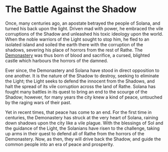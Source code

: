 # The Battle Against the Shadow

Once, many centuries ago, an apostate betrayed the people of Solana, and turned his back upon the light. Driven mad with power, he embraced the vile corruptions of the Shadow and unleashed his toxic ideology upon the world. When the noble warriors of the Light sought to stop him, he fled to an isolated island and soiled the earth there with the corruption of the shadows, severing his place of horrors from the rest of Rathe. The [Demonastery](../demonastery/demonastery.md) was thus born of blood and sacrifice, a cursed, blighted castle which harbours the horrors of the damned.

Ever since, the Demonastery and Solana have stood in direct opposition to one another. It is the nature of the Shadow to destroy, seeking to eliminate the Light; the Light seeks to defend the innocent from the Shadows, and halt the spread of its vile corruption across the land of Rathe. Solana has fought many battles in its quest to bring an end to the scourge of the Shadow; however, for many years the city knew a kind of peace, untouched by the raging wars of their past.

Yet in recent times, that peace has come to an end. For the first time in centuries, the Demonastery has struck at the very heart of Solana, raining down shadows upon the city like a vile plague. With the blessings of Sol and the guidance of the Light, the Solanians have risen to the challenge, taking up arms in their quest to defend all of Rathe from the horrors of the Demonastery. Now, as then, they will drive back the Shadow, and guide the common people into an era of peace and prosperity.
